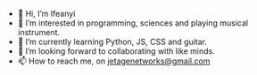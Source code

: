 - 👋 Hi, I’m Ifeanyi
- 👀 I’m interested in programming, sciences and playing musical instrument.
- 🌱 I’m currently learning Python, JS, CSS and guitar.
- 💞️ I’m looking forward to collaborating with like minds.
- 📫 How to reach me, on jetagenetworks@gmail.com

<!---
Franky-codestar/Franky-codestar is a ✨ special ✨ repository because its `README.md` (this file) appears on your GitHub profile.
You can click the Preview link to take a look at your changes.
--->
